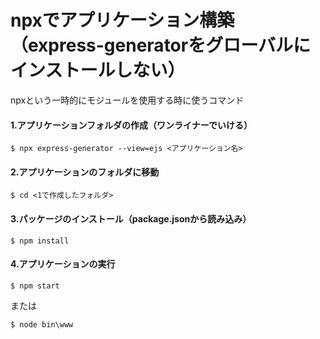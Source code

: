 # npxでアプリケーション構築（express-generatorをグローバルにインストールしない）
npxという一時的にモジュールを使用する時に使うコマンド

#### 1.アプリケーションフォルダの作成（ワンライナーでいける）
```shell
$ npx express-generator --view=ejs <アプリケーション名>
```

#### 2.アプリケーションのフォルダに移動
```shell
$ cd <1で作成したフォルダ>
```

#### 3.パッケージのインストール（package.jsonから読み込み）
```shell
$ npm install
```

#### 4.アプリケーションの実行
```shell
$ npm start
```
または
```shell
$ node bin\www
```